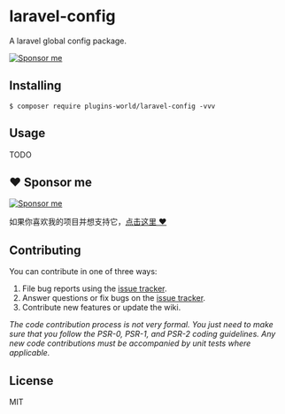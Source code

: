 # laravel-config

A laravel global config package.

[![Sponsor me](https://github.com/plugins-world/plugins-world/blob/master/sponsor-me-button-s.svg?raw=true)](https://github.com/sponsors/mouyong)


## Installing

```shell
$ composer require plugins-world/laravel-config -vvv
```

## Usage

TODO

## :heart: Sponsor me 

[![Sponsor me](https://github.com/plugins-world/plugins-world/blob/master/sponsor-me.svg?raw=true)](https://github.com/sponsors/mouyong)

如果你喜欢我的项目并想支持它，[点击这里 :heart:](https://github.com/sponsors/mouyong)


## Contributing

You can contribute in one of three ways:

1. File bug reports using the [issue tracker](https://github.com/plugins-world/laravel-config/issues).
2. Answer questions or fix bugs on the [issue tracker](https://github.com/plugins-world/laravel-config/issues).
3. Contribute new features or update the wiki.

_The code contribution process is not very formal. You just need to make sure that you follow the PSR-0, PSR-1, and PSR-2 coding guidelines. Any new code contributions must be accompanied by unit tests where applicable._

## License

MIT
